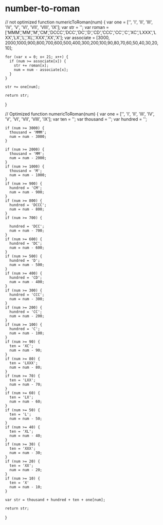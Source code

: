 # number-to-roman

// not optimized
function numericToRoman(num) {
    var one = ['', 'I', 'II', 'III', 'IV', 'V', 'VI', 'VII', 'VIII', 'IX'];
    var str = '';
    var roman = ['MMM','MM','M','CM','DCCC','DCC','DC','D','CD','CCC','CC','C','XC','LXXX','LXX','LX','L','XL','XXX','XX','X'];
    var associate = [3000, 2000,1000,900,800,700,600,500,400,300,200,100,90,80,70,60,50,40,30,20,10];

    for (var x = 0; x< 21; x++) {
      if (num >= associate[x]) {
        str += roman[x];
        num = num - associate[x];
      }
    }

    str += one[num];

    return str;
}



// Optimized
function numericToRoman(num) {
    var one = ['', 'I', 'II', 'III', 'IV', 'V', 'VI', 'VII', 'VIII', 'IX'];
    var ten = '';
    var thousand = '';
    var hundred = '';

    if (num >= 3000) {
      thousand = 'MMM';
      num = num - 3000;
    }

    if (num >= 2000) {
      thousand = 'MM';
      num = num - 2000;
    }
    if (num >= 1000) {
      thousand = 'M';
      num = num - 1000;
    }
    if (num >= 900) {
      hundred = 'CM';
      num = num - 900;
    }
    if (num >= 800) {
      hundred = 'DCCC';
      num = num - 800;
    }
    if (num >= 700) {

      hundred = 'DCC';
      num = num - 700;
    }
    if (num >= 600) {
      hundred = 'DC';
      num = num - 600;
    }
    if (num >= 500) {
      hundred = 'D';
      num = num - 500;
    }
    if (num >= 400) {
      hundred = 'CD';
      num = num - 400;
    }
    if (num >= 300) {
      hundred = 'CCC';
      num = num - 300;
    }
    if (num >= 200) {
      hundred = 'CC';
      num = num - 200;
    }
    if (num >= 100) {
      hundred = 'C';
      num = num - 100;
    }
    if (num >= 90) {
      ten = 'XC';
      num = num - 90;
    }
    if (num >= 80) {
      ten = 'LXXX';
      num = num - 80;
    }
    if (num >= 70) {
      ten = 'LXX';
      num = num - 70;
    }
    if (num >= 60) {
      ten = 'LX';
      num = num - 60;
    }
    if (num >= 50) {
      ten = 'L';
      num = num - 50;
    }
    if (num >= 40) {
      ten = 'XL';
      num = num - 40;
    }
    if (num >= 30) {
      ten = 'XXX';
      num = num - 30;
    }
    if (num >= 20) {
      ten = 'XX';
      num = num - 20;
    }
    if (num >= 10) {
      ten = 'X'
      num = num - 10;
    }

    var str = thousand + hundred + ten + one[num];

    return str;
}
